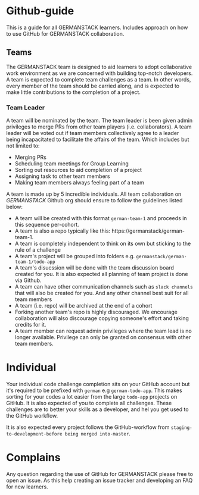 # Github-guide
This is a guide for all GERMANSTACK learners. Includes approach on how to use GitHub for GERMANSTACK collaboration. 

## Teams

The GERMANSTACK team is designed to aid learners to adopt collaborative work environment as we are concerned with building top-notch developers. A team is expected to complete team challenges as a team. In other words, every member of the team should be carried along,  and is expected to make little contributions to the completion of a project.

### Team Leader 
A team will be nominated by the team. The team leader is been given admin privileges to merge PRs from other team players (i.e. collaborators). A team leader will be voted out if team members collectively agree to a leader being incapacitated to facilitate the affairs of the team. Which includes but not limited to: 

- Merging PRs
- Scheduling team meetings for Group Learning
- Sorting out resources to aid completion of a project
- Assigning task to other team members
- Making team members always feeling part of a team

A team is made up by 5 incredible individuals. All team collaboration on *GERMANSTACK* Github org should ensure to follow the guidelines listed below:

- A team will be created with this format  `german-team-1` and proceeds in this sequence per-cohort. 
- A team is also a repo typically like this: https://germanstack/german-team-1.
- A team is completely independent to think on its own but sticking to the rule of a challenge
- A team's project will be grouped into folders e.g. `germanstack/german-team-1/todo-app`
- A team's disucssion will be done with the team discussion board created for you. It is also expected all planning of team project is done via Github. 
- A team can have other communication channels such as `slack channels` that will also be created for you. And any other channel best suit for all team members
- A team (i.e. repo) will be archived at the end of a cohort
- Forking another team's repo is highly discouraged. We encourage collaboration will also discourage copying someone's effort and taking credits for it. 
- A team member can request admin privileges where the team lead is no longer available. Privilege can only be granted on consensus with other team members. 

# Individual 

Your individual code challenge completion sits on your GitHub account but it's required to be prefixed with `german` e.g `german-todo-app`. This makes sorting for your codes a lot easier from the large `todo-app` projects on GitHub. It is also expected of you to complete all challenges. These challenges are to better your skills as a developer, and hel you get used to the GitHub workflow. 

It is also expected every project follows the GitHub-workflow from `staging-to-development-before being merged into-master`. 

# Complains

Any question regarding the use of GitHub for GERMANSTACK please free to open an issue. As this help creating an issue tracker and developing an FAQ for new learners. 


